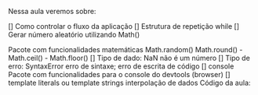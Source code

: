 Nessa aula veremos sobre:

[] Como controlar o fluxo da aplicação [] Estrutura de repetição while [] Gerar número aleatório utilizando Math()

Pacote com funcionalidades matemáticas
Math.random()
Math.round() - Math.ceil() - Math.floor() [] Tipo de dado: NaN
não é um número [] Tipo de erro: SyntaxError
erro de sintaxe; erro de escrita de código [] console
Pacote com funcionalidades para o console do devtools (browser) [] template literals ou template strings
interpolação de dados
Código da aula: